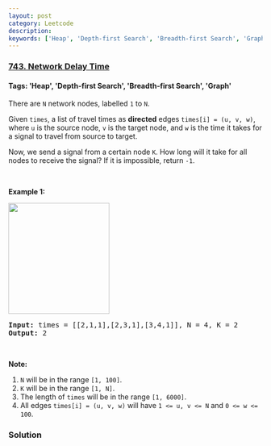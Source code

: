 ```yaml
---
layout: post
category: Leetcode
description: 
keywords: ['Heap', 'Depth-first Search', 'Breadth-first Search', 'Graph', 'Leetcode', 'Medium']
---
```

### [743. Network Delay Time](https://leetcode.com/problems/network-delay-time)

#### Tags: 'Heap', 'Depth-first Search', 'Breadth-first Search', 'Graph'

<div class="content__u3I1 question-content__JfgR"><div><p>There are <code>N</code> network nodes, labelled <code>1</code> to <code>N</code>.</p>
<p>Given <code>times</code>, a list of travel times as <b>directed</b> edges <code>times[i] = (u, v, w)</code>, where <code>u</code> is the source node, <code>v</code> is the target node, and <code>w</code> is the time it takes for a signal to travel from source to target.</p>
<p>Now, we send a signal from a certain node <code>K</code>. How long will it take for all nodes to receive the signal? If it is impossible, return <code>-1</code>.</p>
<p> </p>
<p><strong>Example 1:</strong></p>
<p><img alt="" src="https://assets.leetcode.com/uploads/2019/05/23/931_example_1.png" style="width: 200px; height: 220px;"/></p>
<pre><strong>Input: </strong>times = <span id="example-input-1-1">[[2,1,1],[2,3,1],[3,4,1]]</span>, N = <span id="example-input-1-2">4</span>, K = <span id="example-input-1-3">2</span>
<strong>Output: </strong><span id="example-output-1">2</span>
</pre>
<p> </p>
<p><b>Note:</b></p>
<ol>
<li><code>N</code> will be in the range <code>[1, 100]</code>.</li>
<li><code>K</code> will be in the range <code>[1, N]</code>.</li>
<li>The length of <code>times</code> will be in the range <code>[1, 6000]</code>.</li>
<li>All edges <code>times[i] = (u, v, w)</code> will have <code>1 &lt;= u, v &lt;= N</code> and <code>0 &lt;= w &lt;= 100</code>.</li>
</ol>
</div></div>

### Solution

